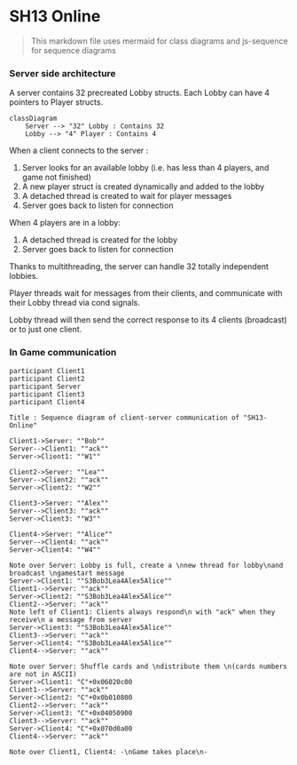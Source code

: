 # SH13 Online

> This markdown file uses mermaid for class diagrams and js-sequence for sequence diagrams

### Server side architecture

A server contains 32 precreated Lobby structs. Each Lobby can have 4 pointers to Player structs.

```mermaid
classDiagram
	Server --> "32" Lobby : Contains 32
	Lobby --> "4" Player : Contains 4
```

When a client connects to the server :
1. Server looks for an available lobby (i.e. has less than 4 players, and game not finished)
2. A new player struct is created dynamically and added to the lobby
3. A detached thread is created to wait for player messages
4. Server goes back to listen for connection

When 4 players are in a lobby:
1. A detached thread is created for the lobby
3. Server goes back to listen for connection

Thanks to multithreading, the server can handle 32 totally independent lobbies.

Player threads wait for messages from their clients, and communicate with their Lobby thread via cond signals.

Lobby thread will then send the correct response to its 4 clients (broadcast) or to just one client.


### In Game communication



```sequence
participant Client1
participant Client2
participant Server
participant Client3
participant Client4

Title : Sequence diagram of client-server communication of "SH13-Online"

Client1->Server: ""Bob""
Server-->Client1: ""ack""
Server->Client1: ""W1""

Client2->Server: ""Lea""
Server-->Client2: ""ack""
Server->Client2: ""W2""

Client3->Server: ""Alex""
Server-->Client3: ""ack""
Server->Client3: ""W3""

Client4->Server: ""Alice""
Server-->Client4: ""ack""
Server->Client4: ""W4""

Note over Server: Lobby is full, create a \nnew thread for lobby\nand broadcast \ngamestart message 
Server->Client1: ""S3Bob3Lea4Alex5Alice""
Client1-->Server: ""ack""
Server->Client2: ""S3Bob3Lea4Alex5Alice""
Client2-->Server: ""ack""
Note left of Client1: Clients always respond\n with "ack" when they receive\n a message from server 
Server->Client3: ""S3Bob3Lea4Alex5Alice""
Client3-->Server: ""ack""
Server->Client4: ""S3Bob3Lea4Alex5Alice""
Client4-->Server: ""ack""

Note over Server: Shuffle cards and \ndistribute them \n(cards numbers are not in ASCII)
Server->Client1: "C"+0x06020c00
Client1-->Server: ""ack""
Server->Client2: "C"+0x0b010800
Client2-->Server: ""ack""
Server->Client3: "C"+0x04050900
Client3-->Server: ""ack""
Server->Client4: "C"+0x070d0a00
Client4-->Server: ""ack""

Note over Client1, Client4: -\nGame takes place\n-

```

